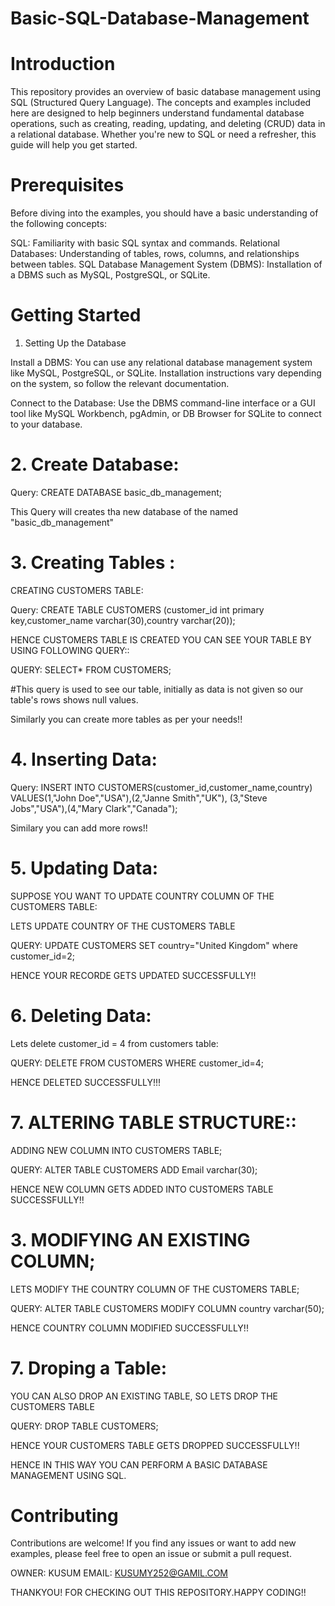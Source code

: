 # Basic-SQL-Database-Management
# Introduction

This repository provides an overview of basic database management using SQL (Structured Query Language). The concepts and examples included here are designed to help beginners understand fundamental database operations, such as creating, reading, updating, and deleting (CRUD) data in a relational database. Whether you're new to SQL or need a refresher, this guide will help you get started.

# Prerequisites
Before diving into the examples, you should have a basic understanding of the following concepts:

SQL: Familiarity with basic SQL syntax and commands.
Relational Databases: Understanding of tables, rows, columns, and relationships between tables.
SQL Database Management System (DBMS): Installation of a DBMS such as MySQL, PostgreSQL, or SQLite.

# Getting Started
1. Setting Up the Database

Install a DBMS:
You can use any relational database management system like MySQL, PostgreSQL, or SQLite. Installation instructions vary depending on the system, so follow the relevant documentation.

Connect to the Database:
Use the DBMS command-line interface or a GUI tool like MySQL Workbench, pgAdmin, or DB Browser for SQLite to connect to your database.

# 2. Create Database:

Query: CREATE DATABASE basic_db_management;

This Query will creates tha new database of the named "basic_db_management"

# 3. Creating Tables :

CREATING CUSTOMERS TABLE:

Query: CREATE TABLE CUSTOMERS (customer_id int primary key,customer_name varchar(30),country varchar(20));

HENCE CUSTOMERS TABLE IS CREATED YOU CAN SEE YOUR TABLE BY USING FOLLOWING QUERY::

QUERY: SELECT* FROM CUSTOMERS;

#This query is used to see our table, initially as data is not given so our table's rows shows null values.

Similarly you can create more tables as per your needs!!

# 4. Inserting Data:

Query: INSERT INTO CUSTOMERS(customer_id,customer_name,country) VALUES(1,"John Doe","USA"),(2,"Janne Smith","UK"),
(3,"Steve Jobs","USA"),(4,"Mary Clark","Canada");

Similary you can add more rows!!

# 5. Updating Data:

SUPPOSE YOU  WANT TO UPDATE COUNTRY COLUMN  OF THE CUSTOMERS TABLE:

LETS UPDATE COUNTRY OF THE CUSTOMERS TABLE

QUERY: UPDATE CUSTOMERS SET country="United Kingdom" where customer_id=2;

HENCE YOUR RECORDE GETS UPDATED SUCCESSFULLY!!

# 6. Deleting Data:

Lets delete customer_id = 4 from customers table:

QUERY: DELETE FROM  CUSTOMERS WHERE customer_id=4; 

HENCE DELETED SUCCESSFULLY!!!

# 7. ALTERING TABLE STRUCTURE::

ADDING NEW COLUMN INTO CUSTOMERS TABLE;

QUERY: ALTER TABLE CUSTOMERS ADD Email varchar(30);

HENCE NEW COLUMN GETS ADDED INTO CUSTOMERS TABLE SUCCESSFULLY!!

# 3. MODIFYING AN EXISTING COLUMN;

LETS MODIFY THE COUNTRY COLUMN OF THE CUSTOMERS TABLE;

QUERY: ALTER TABLE CUSTOMERS MODIFY COLUMN  country varchar(50);

HENCE COUNTRY COLUMN MODIFIED SUCCESSFULLY!!

# 7. Droping a Table:

YOU CAN ALSO DROP AN EXISTING TABLE, SO LETS DROP THE CUSTOMERS TABLE 

QUERY: DROP TABLE CUSTOMERS;

HENCE YOUR CUSTOMERS TABLE GETS DROPPED SUCCESSFULLY!!

HENCE IN THIS WAY YOU CAN PERFORM A BASIC DATABASE MANAGEMENT USING SQL.

# Contributing
Contributions are welcome! If you find any issues or want to add new examples, please feel free to open an issue or submit a pull request.

OWNER: KUSUM
EMAIL: KUSUMY252@GAMIL.COM

THANKYOU! FOR CHECKING OUT THIS REPOSITORY.HAPPY CODING!!



